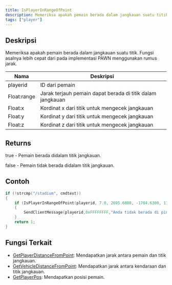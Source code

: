 ```yaml
---
title: IsPlayerInRangeOfPoint
description: Memeriksa apakah pemain berada dalam jangkauan suatu titik.
tags: ["player"]
---
```


## Deskripsi

Memeriksa apakah pemain berada dalam jangkauan suatu titik. Fungsi asalnya lebih cepat dari pada implementasi PAWN menggunakan rumus jarak.

| Nama        | Deskripsi                                                            |
| ----------- | ---------------------------------------------------------------------- |
| playerid    | ID dari pemain                                                  |
| Float:range | Jarak terjauh pemain dapat berada di titik dalam jangkauan |
| Float:x     | Kordinat x dari titik untuk mengecek jangkauan                   |
| Float:y     | Kordinat y dari titik untuk mengecek jangkauan                   |
| Float:z     | Kordinat z dari titik untuk mengecek jangkauan                   |

## Returns

true - Pemain berada didalam titik jangkauan.

false - Pemain tidak berada didalam titik jangkauan.

## Contoh

```c
if (!strcmp("/stadium", cmdtext))
{
    if (IsPlayerInRangeOfPoint(playerid, 7.0, 2695.6880, -1704.6300, 11.8438))
    {
        SendClientMessage(playerid,0xFFFFFFFF,"Anda tidak berada di pintu masuk stadium!");
    }
    return 1;
}
```

## Fungsi Terkait

- [GetPlayerDistanceFromPoint](GetPlayerDistanceFromPoint): Mendapatkan jarak antara pemain dan titik jangkauan.
- [GetVehicleDistanceFromPoint](GetVehicleDistanceFromPoint): Mendapatkan jarak antara kendaraan dan titik jangkauan.
- [GetPlayerPos](GetPlayerPos): Mendapatkan posisi pemain.